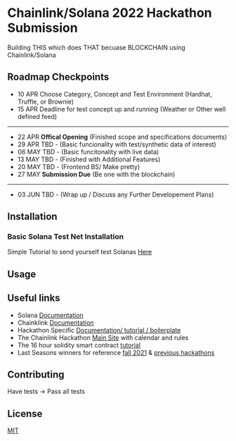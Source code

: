 # Chainlink/Solana 2022 Hackathon Submission 
Building THIS which does THAT becuase BLOCKCHAIN using Chainlink/Solana

## Roadmap Checkpoints
* 10   APR  Choose Category, Concept and Test Environment (Hardhat, Truffle, or Brownie)
* 15   APR  Deadline for test concept up and running (Weather or Other well defined feed)
----- 
* 22   APR  __Offical Opening__ (Finished scope and specifications documents)
* 29   APR  TBD - (Basic funcionality with test/synthetic data of interest)
* 06   MAY  TBD - (Basic funcitonality with live data)
* 13   MAY	TBD - (Finished with Additional Features)
* 20   MAY  TBD - (Frontend BS/ Make pretty)
* 27   MAY	__Submission Due__ (Be one with the blockchain)
----- 
* 03  JUN  TBD - (Wrap up / Discuss any Further Developement Plans)


## Installation
### Basic Solana Test Net Installation
Simple Tutorial to send yourself test Solanas [Here](https://docs.google.com/document/d/e/2PACX-1vTf4o3Va9TrwsFpYDnTLB8LpIwK1MUh0WIBtajio-Jk78aWlIKF-87BfFdRG2HcfExIq3WIFut_IwdA/pub?_hsmi=208190576&_hsenc=p2ANqtz--PLMIpMAPLBYFfEOVK21XVo822ctPlhBLHs1RawAvQynS-Dzg9rcNDgR0ZKX_3Ek3VKWHo-wWTegOX9-a8Vg6BcHROYA)

## Usage




## Useful links
* Solana [Documentation](https://docs.solana.com)
* Chainklink [Documentation](https://docs.chain.link/?_ga=2.124500034.993353181.1649598364-607422185.1649598364)
* Hackathon Specific [Documentation/ tutorial / boilerplate](https://docs.chain.link/docs/hackathon-resources/?_ga=2.212595676.993353181.1649598364-607422185.1649598364)
* The Chainlink Hackathon [Main Site](https://chain.link/hackathon) with calendar and rules
* The 16 hour solidity smart contract [tutorial](https://www.youtube.com/watch?v=M576WGiDBdQ)
* Last Seasons winners for reference [fall 2021](https://chain.link/hackathon/hackathon-2021-fall) & [previous hackathons](https://docs.chain.link/docs/example-projects/)


## Contributing
Have tests -> Pass all tests

## License
[MIT](https://choosealicense.com/licenses/mit/)
